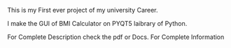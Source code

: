 This is my First ever project of my university Career.
  
I make the GUI of BMI Calculator on PYQT5 laibrary of Python.

For Complete Description check the pdf or Docs. For Complete Information
